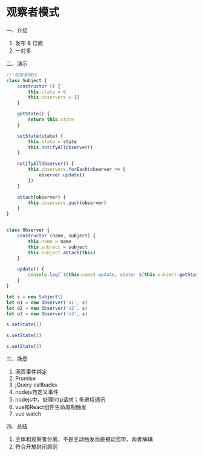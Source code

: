 # 观察者模式

一、介绍

1. 发布 & 订阅
2. 一对多

二、演示

```js
// 观察者模式
class Subject {
    constructor () {
        this.state = 0
        this.observers = []
    }

    getState() {
        return this.state
    }

    setState(state) {
        this.state = state
        this.notifyAllObserver()
    }

    notifyAllObserver() {
        this.observers.forEach(observer => {
            observer.update()
        })
    }

    attach(observer) {
        this.observers.push(observer)
    }
}


class Observer {
    constructor (name, subject) {
        this.name = name
        this.subject = subject
        this.subject.attach(this)
    }

    update() {
        console.log(`${this.name} update, state: ${this.subject.getState()}`);
    }
}

let s = new Subject()
let o1 = new Observer('o1', s)
let o2 = new Observer('o2', s)
let o3 = new Observer('o3', s)

s.setState(1)

s.setState(2)

s.setState(3)
```

三、场景

1. 网页事件绑定
2. Promise
3. jQuery callbacks
4. nodejs自定义事件
5. nodejs中，处理http请求；多进程通讯
6. vue和React组件生命周期触发
7. vue watch

四、总结

1. 主体和观察者分离，不是主动触发而是被动监听，两者解耦
2. 符合开放封闭原则
